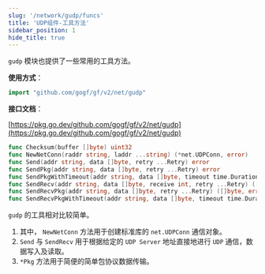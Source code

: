 ```yaml
---
slug: '/network/gudp/funcs'
title: 'UDP组件-工具方法'
sidebar_position: 1
hide_title: true
---
```


`gudp` 模块也提供了一些常用的工具方法。

**使用方式**：

```go
import "github.com/gogf/gf/v2/net/gudp"
```

**接口文档**：

[https://pkg.go.dev/github.com/gogf/gf/v2/net/gudp](https://pkg.go.dev/github.com/gogf/gf/v2/net/gudp)

```go
func Checksum(buffer []byte) uint32
func NewNetConn(raddr string, laddr ...string) (*net.UDPConn, error)
func Send(addr string, data []byte, retry ...Retry) error
func SendPkg(addr string, data []byte, retry ...Retry) error
func SendPkgWithTimeout(addr string, data []byte, timeout time.Duration, retry ...Retry) error
func SendRecv(addr string, data []byte, receive int, retry ...Retry) ([]byte, error)
func SendRecvPkg(addr string, data []byte, retry ...Retry) ([]byte, error)
func SendRecvPkgWithTimeout(addr string, data []byte, timeout time.Duration, retry ...Retry) ([]byte, error)
```

`gudp` 的工具相对比较简单。

1. 其中， `NewNetConn` 方法用于创建标准库的 `net.UDPConn` 通信对象。
2. `Send` 与 `SendRecv` 用于根据给定的 `UDP Server` 地址直接地进行 `UDP` 通信，数据写入及读取。
3. `*Pkg` 方法用于简便的简单包协议数据传输。